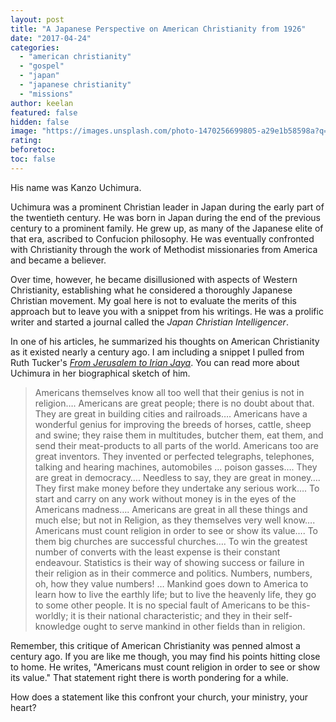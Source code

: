 ```yaml
---
layout: post
title: "A Japanese Perspective on American Christianity from 1926"
date: "2017-04-24"
categories: 
  - "american christianity"
  - "gospel"
  - "japan"
  - "japanese christianity"
  - "missions"
author: keelan
featured: false
hidden: false
image: "https://images.unsplash.com/photo-1470256699805-a29e1b58598a?q=80&w=870&auto=format&fit=crop&ixlib=rb-4.0.3&ixid=M3wxMjA3fDB8MHxwaG90by1wYWdlfHx8fGVufDB8fHx8fA%3D%3D"
rating:
beforetoc:
toc: false
---
```


His name was Kanzo Uchimura.

Uchimura was a prominent Christian leader in Japan during the early part of the twentieth century. He was born in Japan during the end of the previous century to a prominent family. He grew up, as many of the Japanese elite of that era, ascribed to Confucion philosophy. He was eventually confronted with Christianity through the work of Methodist missionaries from America and became a believer.

Over time, however, he became disillusioned with aspects of Western Christianity, establishing what he considered a thoroughly Japanese Christian movement. My goal here is not to evaluate the merits of this approach but to leave you with a snippet from his writings. He was a prolific writer and started a journal called the _Japan Christian Intelligencer_.

In one of his articles, he summarized his thoughts on American Christianity as it existed nearly a century ago. I am including a snippet I pulled from Ruth Tucker's _[From Jerusalem to Irian Jaya](https://www.amazon.com/Jerusalem-Irian-Jaya-Biographical-Christian/dp/0310239370)_. You can read more about Uchimura in her biographical sketch of him.

> Americans themselves know all too well that their genius is not in religion…. Americans are great people; there is no doubt about that. They are great in building cities and railroads…. Americans have a wonderful genius for improving the breeds of horses, cattle, sheep and swine; they raise them in multitudes, butcher them, eat them, and send their meat-products to all parts of the world. Americans too are great inventors. They invented or perfected telegraphs, telephones, talking and hearing machines, automobiles … poison gasses…. They are great in democracy…. Needless to say, they are great in money…. They first make money before they undertake any serious work…. To start and carry on any work without money is in the eyes of the Americans madness…. Americans are great in all these things and much else; but not in Religion, as they themselves very well know…. Americans must count religion in order to see or show its value…. To them big churches are successful churches…. To win the greatest number of converts with the least expense is their constant endeavour. Statistics is their way of showing success or failure in their religion as in their commerce and politics. Numbers, numbers, oh, how they value numbers! … Mankind goes down to America to learn how to live the earthly life; but to live the heavenly life, they go to some other people. It is no special fault of Americans to be this-worldly; it is their national characteristic; and they in their self-knowledge ought to serve mankind in other fields than in religion.

Remember, this critique of American Christianity was penned almost a century ago. If you are like me though, you may find his points hitting close to home. He writes, "Americans must count religion in order to see or show its value." That statement right there is worth pondering for a while.

How does a statement like this confront your church, your ministry, your heart?
